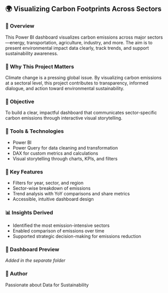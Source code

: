 ## 🌍 Visualizing Carbon Footprints Across Sectors

### 📌 Overview
This Power BI dashboard visualizes carbon emissions across major sectors—energy, transportation, agriculture, industry, and more. The aim is to present environmental impact data clearly, track trends, and support sustainability awareness.

### 🌟 Why This Project Matters
Climate change is a pressing global issue. By visualizing carbon emissions at a sectoral level, this project contributes to transparency, informed dialogue, and action toward environmental sustainability.

### 🎯 Objective
To build a clear, impactful dashboard that communicates sector-specific carbon emissions through interactive visual storytelling.

### 🧰 Tools & Technologies
- Power BI
- Power Query for data cleaning and transformation
- DAX for custom metrics and calculations
- Visual storytelling through charts, KPIs, and filters

### 🚀 Key Features
- Filters for year, sector, and region
- Sector-wise breakdown of emissions
- Trend analysis with YoY comparisons and share metrics
- Accessible, intuitive dashboard design

### 📊 Insights Derived
- Identified the most emission-intensive sectors
- Enabled comparison of emissions over time
- Supported strategic decision-making for emissions reduction

### 📎 Dashboard Preview
*Added in the separate folder*

### 👤 Author
Passionate about Data for Sustainability
